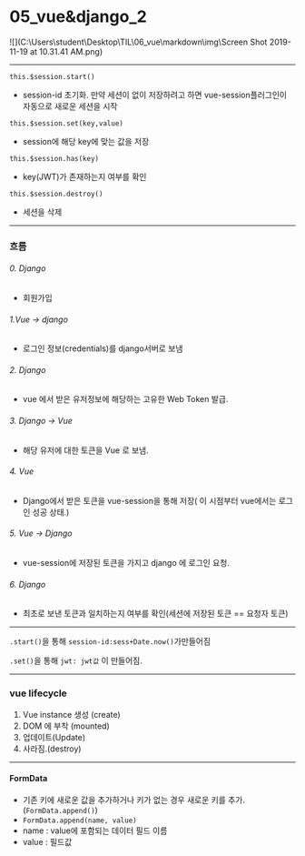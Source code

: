 # 05_vue&django_2

![](C:\Users\student\Desktop\TIL\06_vue\markdown\img\Screen Shot 2019-11-19 at 10.31.41 AM.png)

---

`this.$session.start()`

- session-id 초기화. 만약 세션이 없이 저장하려고 하면 vue-session플러그인이 자동으로 새로운 세션을 시작

`this.$session.set(key,value)`

- session에 해당 key에 맞는 값을 저장

`this.$session.has(key)`

- key(JWT)가 존재하는지 여부를 확인

`this.$session.destroy()`

- 세션을 삭제

---

### 흐름

###### 0. Django

- 회원가입

###### 1.Vue -> django

- 로그인 정보(credentials)를  django서버로 보냄

###### 2. Django

- vue 에서 받은 유저정보에 해당하는 고유한 Web Token 발급.

###### 3. Django -> Vue

- 해당 유저에 대한 토큰을 Vue 로 보냄.

###### 4. Vue

- Django에서 받은 토큰을 vue-session을 통해 저장( 이 시점부터 vue에서는 로그인 성공 상태.)

###### 5. Vue -> Django

- vue-session에 저장된 토큰을 가지고 django 에 로그인 요청.

###### 6. Django

- 최초로 보낸 토큰과 일치하는지 여부를 확인(세션에 저장된 토큰 == 요청자 토큰)

---

`.start()`을 통해 `session-id:sess+Date.now()`가만들어짐

`.set()`을 통해 `jwt: jwt값` 이 만들어짐.

---

### vue lifecycle

1. Vue instance 생성 (create)
2. DOM 에 부착 (mounted)
3. 업데이트(Update)
4. 사라짐.(destroy)

----

#### FormData

- 기존 키에 새로운 값을 추가하거나 키가 없는 경우 새로운 키를 추가.(`FormData.append()`)
- `FormData.append(name, value)`
- name : value에 포함되는 데이터 필드 이름
- value : 필드값